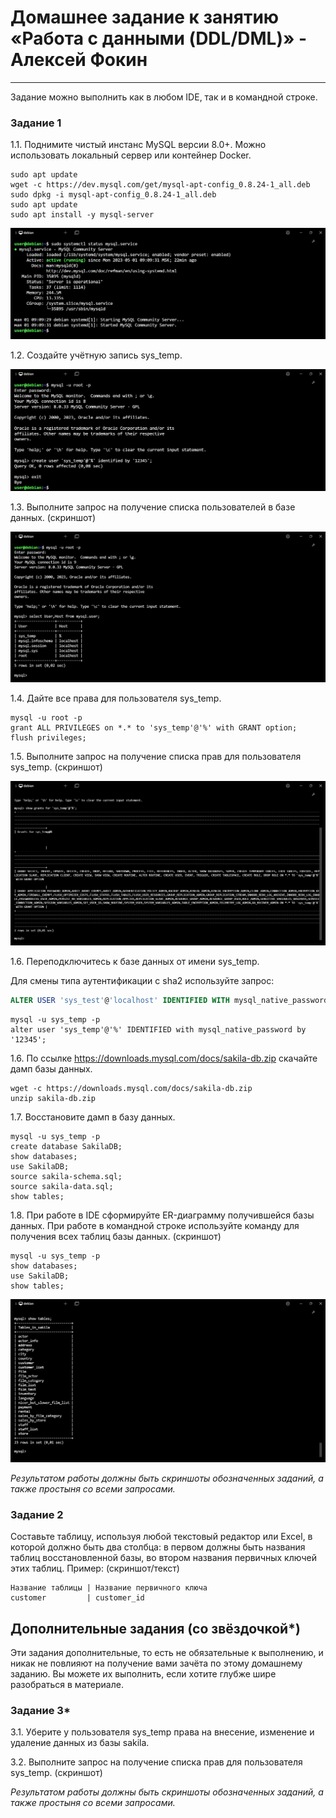 # Домашнее задание к занятию «Работа с данными (DDL/DML)» - Алексей Фокин
---

Задание можно выполнить как в любом IDE, так и в командной строке.

### Задание 1
1.1. Поднимите чистый инстанс MySQL версии 8.0+. Можно использовать локальный сервер или контейнер Docker.
```
sudo apt update
wget -c https://dev.mysql.com/get/mysql-apt-config_0.8.24-1_all.deb
sudo dpkg -i mysql-apt-config_0.8.24-1_all.deb
sudo apt update
sudo apt install -y mysql-server
```
![ ](12.2/1.png)

1.2. Создайте учётную запись sys_temp. 

![ ](12.2/2.png)

1.3. Выполните запрос на получение списка пользователей в базе данных. (скриншот)

![ ](12.2/3.png)

1.4. Дайте все права для пользователя sys_temp. 
```
mysql -u root -p 
grant ALL PRIVILEGES on *.* to 'sys_temp'@'%' with GRANT option;
flush privileges;
```
1.5. Выполните запрос на получение списка прав для пользователя sys_temp. (скриншот)

![ ](12.2/4.png)

1.6. Переподключитесь к базе данных от имени sys_temp.

Для смены типа аутентификации с sha2 используйте запрос: 
```sql
ALTER USER 'sys_test'@'localhost' IDENTIFIED WITH mysql_native_password BY 'password';
```
```
mysql -u sys_temp -p 
alter user 'sys_temp'@'%' IDENTIFIED with mysql_native_password by '12345';
```

1.6. По ссылке https://downloads.mysql.com/docs/sakila-db.zip скачайте дамп базы данных.
```
wget -c https://downloads.mysql.com/docs/sakila-db.zip
unzip sakila-db.zip
```

1.7. Восстановите дамп в базу данных.
```
mysql -u sys_temp -p
create database SakilaDB;
show databases;
use SakilaDB;
source sakila-schema.sql;
source sakila-data.sql;
show tables;
```


1.8. При работе в IDE сформируйте ER-диаграмму получившейся базы данных. При работе в командной строке используйте команду для получения всех таблиц базы данных. (скриншот)
```
mysql -u sys_temp -p
show databases;
use SakilaDB;
show tables;
```
![ ](12.2/5.png)

*Результатом работы должны быть скриншоты обозначенных заданий, а также простыня со всеми запросами.*


### Задание 2
Составьте таблицу, используя любой текстовый редактор или Excel, в которой должно быть два столбца: в первом должны быть названия таблиц восстановленной базы, во втором названия первичных ключей этих таблиц. Пример: (скриншот/текст)
```
Название таблицы | Название первичного ключа
customer         | customer_id
```


## Дополнительные задания (со звёздочкой*)
Эти задания дополнительные, то есть не обязательные к выполнению, и никак не повлияют на получение вами зачёта по этому домашнему заданию. Вы можете их выполнить, если хотите глубже шире разобраться в материале.

### Задание 3*
3.1. Уберите у пользователя sys_temp права на внесение, изменение и удаление данных из базы sakila.

3.2. Выполните запрос на получение списка прав для пользователя sys_temp. (скриншот)

*Результатом работы должны быть скриншоты обозначенных заданий, а также простыня со всеми запросами.*
